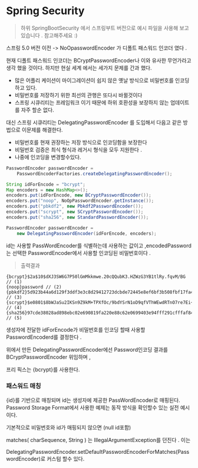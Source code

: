 # Spring Security
> 하위 SpringBootSecurity 에서 스프링부트 버전으로 예시 파일을 사용해 보고 있습니다 . 참고해주세요 :)

스프링 5.0 버전 이전 -> NoOpasswordEncoder 가 디폴트 패스워드 인코더 였다 .

현재 디폴트 패스워드 인코더는 BCryptPasswordEncoder나 이와 유사한 무언가라고 생각 했을 것이다. 하지만 현실 세계 에서는 세가지 문제를 간과 했다.

- 많은 어플리 케이션이 마이그레이션이 쉽지 않은 옛날 방식으로 비밀번호를 인코딩 하고 있다.
- 비밀번호를 저장하기 위한 최선의 관행은 또다시 바뀔것이다
- 스프링 시큐리티는 프레임워크 이기 때문에 하위 호환성을 보장하지 않는 업데이트를 자주 할순 없다.

대신 스프링 시큐리티는 DelegatingPasswordEncoder 를 도입해서 다음고 같은 방법으로 이문제를 해결한다.

- 비밀번호를 현재 권장하는 저장 방식으로 인코딩함을 보장한다
- 비밀번호 검증은 최식 형식과 레거시 형식을 모두 지원한다 .
- 나중에 인코딩을 변경할수있다.

```java
PasswordEncoder passwordEncoder =
    PasswordEncoderFactories.createDelegatingPasswordEncoder();
```

```java
String idForEncode = "bcrypt";
Map encoders = new HashMap<>();
encoders.put(idForEncode, new BCryptPasswordEncoder());
encoders.put("noop", NoOpPasswordEncoder.getInstance());
encoders.put("pbkdf2", new Pbkdf2PasswordEncoder());
encoders.put("scrypt", new SCryptPasswordEncoder());
encoders.put("sha256", new StandardPasswordEncoder());

PasswordEncoder passwordEncoder =
    new DelegatingPasswordEncoder(idForEncode, encoders);
```

id는 사용할 PassWordEncoder를 식별하는데 사용하는 값이고 ,encodedPassword는 선택한 PasswordEncoder에서 사용할 인코딩된 비밀번호이다 . 

> 출력결과 

```
{bcrypt}$2a$10$dXJ3SW6G7P50lGmMkkmwe.20cQQubK3.HZWzG3YB1tlRy.fqvM/BG // (1)
{noop}password // (2)
{pbkdf2}5d923b44a6d129f3ddf3e3c8d29412723dcbde72445e8ef6bf3b508fbf17fa4ed4d6b99ca763d8dc // (3)
{scrypt}$e0801$8bWJaSu2IKSn9Z9kM+TPXfOc/9bdYSrN1oD9qfVThWEwdRTnO7re7Ei+fUZRJ68k9lTyuTeUp4of4g24hHnazw==$OAOec05+bXxvuu/1qZ6NUR+xQYvYv7BeL1QxwRpY5Pc= // (4)
{sha256}97cde38028ad898ebc02e690819fa220e88c62e0699403e94fff291cfffaf8410849f27605abcbc0 // (5)
```

생성자에 전달한 idForEncode가 비밀번호를 인코딩 할때 사용할 PasswordEncoderd를 결정한다 .

위에서 만든 DelegatingPasswordEncoder에선 Password인코딩 결과를 BCryptPasswordEncoder 위임하며 ,

프리 픽스는 {bcrypt}를 사용한다.

### 패스워드 매칭

{id}를 기반으로 매칭되며 id는 생성자에 제공한 PassWordEncoder로 매핑된다. Password Storage Format에서 사용한 예제는 동작 방식을 확인할수 있는 실전 예시이다.

기본적으로 비밀번호와 id가 매핑되지 않으면 (null id포함) 

matches( charSequence, String ) 는 IllegalArgumentException를 던진다 . 이는

DelegatingPasswordEncoder.setDefaultPasswordEncoderForMatches(PasswordEncoder)로 커스텀 할수 있다.



